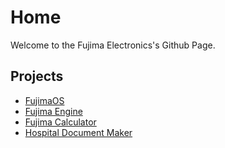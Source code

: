 # Home
Welcome to the Fujima Electronics's Github Page.

## Projects
- [FujimaOS]()
- [Fujima Engine]()
- [Fujima Calculator](https://fujimaelectronics.github.io/Fujima-Calculator-Public-Documentation/)
- [Hospital Document Maker]()
